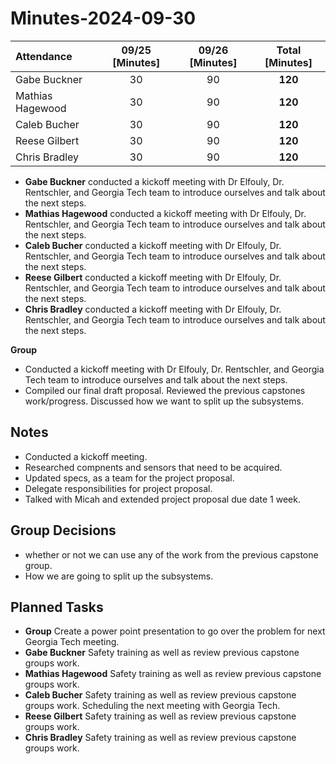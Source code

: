 # Minutes-2024-09-30

| Attendance       | 09/25 [Minutes] | 09/26 [Minutes] |  Total [Minutes]  |
| :----            | :----:          | :----:          |  :----:           |
| Gabe Buckner     | 30              | 90              | **120**           |
| Mathias Hagewood | 30              | 90              | **120**           | 
| Caleb Bucher     | 30              | 90              | **120**           |
| Reese Gilbert    | 30              | 90              | **120**           |
| Chris Bradley    | 30              | 90              | **120**           |   

- **Gabe Buckner** conducted a kickoff meeting with Dr Elfouly, Dr. Rentschler, and Georgia Tech team to introduce ourselves and talk about the next steps.  
- **Mathias Hagewood** conducted a kickoff meeting with Dr Elfouly, Dr. Rentschler, and Georgia Tech team to introduce ourselves and talk about the next steps.
- **Caleb Bucher** conducted a kickoff meeting with Dr Elfouly, Dr. Rentschler, and Georgia Tech team to introduce ourselves and talk about the next steps.
- **Reese Gilbert** conducted a kickoff meeting with Dr Elfouly, Dr. Rentschler, and Georgia Tech team to introduce ourselves and talk about the next steps.
- **Chris Bradley** conducted a kickoff meeting with Dr Elfouly, Dr. Rentschler, and Georgia Tech team to introduce ourselves and talk about the next steps.
    
**Group**  
- Conducted a kickoff meeting with Dr Elfouly, Dr. Rentschler, and Georgia Tech team to introduce ourselves and talk about the next steps. 
- Compiled our final draft proposal. Reviewed the previous capstones work/progress. Discussed how we want to split up the subsystems. 

## Notes 
- Conducted a kickoff meeting.
- Researched compnents and sensors that need to be acquired. 
- Updated specs, as a team for the project proposal.
- Delegate responsibilities for project proposal.
- Talked with Micah and extended project proposal due date 1 week.
## Group Decisions
- whether or not we can use any of the work from the previous capstone group.
- How we are going to split up the subsystems. 


## Planned Tasks
- **Group**  Create a power point presentation to go over the problem for next Georgia Tech meeting. 
- **Gabe Buckner** Safety training as well as review previous capstone groups work. 
- **Mathias Hagewood** Safety training as well as review previous capstone groups work.
- **Caleb Bucher** Safety training as well as review previous capstone groups work. Scheduling the next meeting with Georgia Tech.
- **Reese Gilbert** Safety training as well as review previous capstone groups work.
- **Chris Bradley** Safety training as well as review previous capstone groups work.
